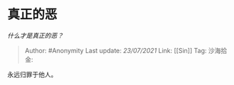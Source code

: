 # 真正的恶
*什么才是真正的恶？*

> Author: #Anonymity
> Last update: *23/07/2021*
> Link: [[Sin]]
> Tag:
> 沙海拾金:

永远归罪于他人。
